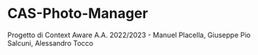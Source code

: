 # CAS-Photo-Manager
Progetto di Context Aware A.A. 2022/2023 - Manuel Placella, Giuseppe Pio Salcuni, Alessandro Tocco